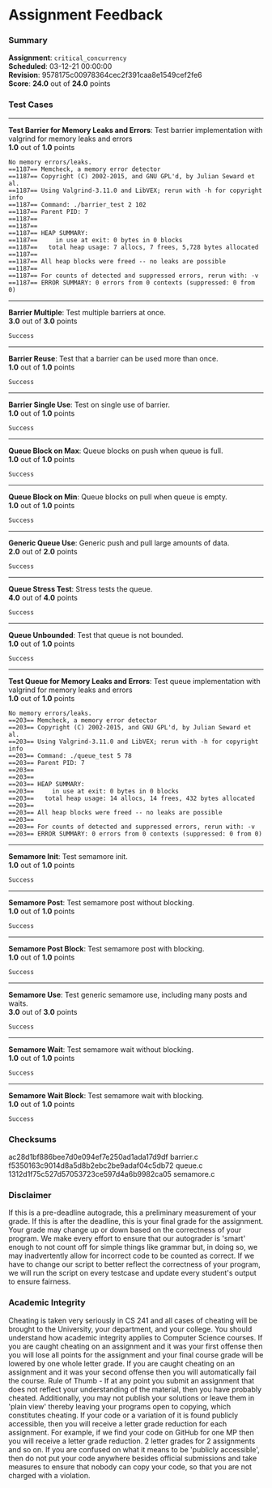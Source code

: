 # Assignment Feedback

### Summary

**Assignment**: `critical_concurrency`  
**Scheduled**: 03-12-21 00:00:00  
**Revision**: 9578175c00978364cec2f391caa8e1549cef2fe6  
**Score**: **24.0** out of **24.0** points

### Test Cases
---

**Test Barrier for Memory Leaks and Errors**: Test barrier implementation with valgrind for memory leaks and errors  
**1.0** out of **1.0** points
```
No memory errors/leaks.
==1187== Memcheck, a memory error detector
==1187== Copyright (C) 2002-2015, and GNU GPL'd, by Julian Seward et al.
==1187== Using Valgrind-3.11.0 and LibVEX; rerun with -h for copyright info
==1187== Command: ./barrier_test 2 102
==1187== Parent PID: 7
==1187== 
==1187== 
==1187== HEAP SUMMARY:
==1187==     in use at exit: 0 bytes in 0 blocks
==1187==   total heap usage: 7 allocs, 7 frees, 5,728 bytes allocated
==1187== 
==1187== All heap blocks were freed -- no leaks are possible
==1187== 
==1187== For counts of detected and suppressed errors, rerun with: -v
==1187== ERROR SUMMARY: 0 errors from 0 contexts (suppressed: 0 from 0)
```
---

**Barrier Multiple**: Test multiple barriers at once.  
**3.0** out of **3.0** points
```
Success
```
---

**Barrier Reuse**: Test that a barrier can be used more than once.  
**1.0** out of **1.0** points
```
Success
```
---

**Barrier Single Use**: Test on single use of barrier.  
**1.0** out of **1.0** points
```
Success
```
---

**Queue Block on Max**: Queue blocks on push when queue is full.  
**1.0** out of **1.0** points
```
Success
```
---

**Queue Block on Min**: Queue blocks on pull when queue is empty.  
**1.0** out of **1.0** points
```
Success
```
---

**Generic Queue Use**: Generic push and pull large amounts of data.  
**2.0** out of **2.0** points
```
Success
```
---

**Queue Stress Test**: Stress tests the queue.  
**4.0** out of **4.0** points
```
Success
```
---

**Queue Unbounded**: Test that queue is not bounded.  
**1.0** out of **1.0** points
```
Success
```
---

**Test Queue for Memory Leaks and Errors**: Test queue implementation with valgrind for memory leaks and errors  
**1.0** out of **1.0** points
```
No memory errors/leaks.
==203== Memcheck, a memory error detector
==203== Copyright (C) 2002-2015, and GNU GPL'd, by Julian Seward et al.
==203== Using Valgrind-3.11.0 and LibVEX; rerun with -h for copyright info
==203== Command: ./queue_test 5 78
==203== Parent PID: 7
==203== 
==203== 
==203== HEAP SUMMARY:
==203==     in use at exit: 0 bytes in 0 blocks
==203==   total heap usage: 14 allocs, 14 frees, 432 bytes allocated
==203== 
==203== All heap blocks were freed -- no leaks are possible
==203== 
==203== For counts of detected and suppressed errors, rerun with: -v
==203== ERROR SUMMARY: 0 errors from 0 contexts (suppressed: 0 from 0)
```
---

**Semamore Init**: Test semamore init.  
**1.0** out of **1.0** points
```
Success
```
---

**Semamore Post**: Test semamore post without blocking.  
**1.0** out of **1.0** points
```
Success
```
---

**Semamore Post Block**: Test semamore post with blocking.  
**1.0** out of **1.0** points
```
Success
```
---

**Semamore Use**: Test generic semamore use, including many posts and waits.  
**3.0** out of **3.0** points
```
Success
```
---

**Semamore Wait**: Test semamore wait without blocking.  
**1.0** out of **1.0** points
```
Success
```
---

**Semamore Wait Block**: Test semamore wait with blocking.  
**1.0** out of **1.0** points
```
Success
```
### Checksums

ac28d1bf886bee7d0e094ef7e250ad1ada17d9df barrier.c  
f5350163c9014d8a5d8b2ebc2be9adaf04c5db72 queue.c  
1312d1f75c527d57053723ce597d4a6b9982ca05 semamore.c


### Disclaimer
If this is a pre-deadline autograde, this a preliminary measurement of your grade.
If this is after the deadline, this is your final grade for the assignment.
Your grade may change up or down based on the correctness of your program.
We make every effort to ensure that our autograder is 'smart' enough to not count off
for simple things like grammar but, in doing so, we may inadvertently allow for
incorrect code to be counted as correct.
If we have to change our script to better reflect the correctness of your program,
we will run the script on every testcase and update every student's output to ensure fairness.



### Academic Integrity
Cheating is taken very seriously in CS 241 and all cases of cheating will be brought to the University, your department, and your college.
You should understand how academic integrity applies to Computer Science courses.
If you are caught cheating on an assignment and it was your first offense then you will lose all points for the assignment and your final course
grade will be lowered by one whole letter grade. If you are caught cheating on an assignment and it was your second offense then you will automatically fail the course.
Rule of Thumb - If at any point you submit an assignment that does not reflect your understanding of the material, then you have probably cheated.
Additionally, you may not publish your solutions or leave them in 'plain view' thereby leaving your programs open to copying, which constitutes cheating.
If your code or a variation of it is found publicly accessible, then you will receive a letter grade reduction for each assignment.
For example, if we find your code on GitHub for one MP then you will receive a letter grade reduction. 2 letter grades for 2 assignments and so on.
If you are confused on what it means to be 'publicly accessible', then do not put your code anywhere besides official submissions and take measures
to ensure that nobody can copy your code, so that you are not charged with a violation.



